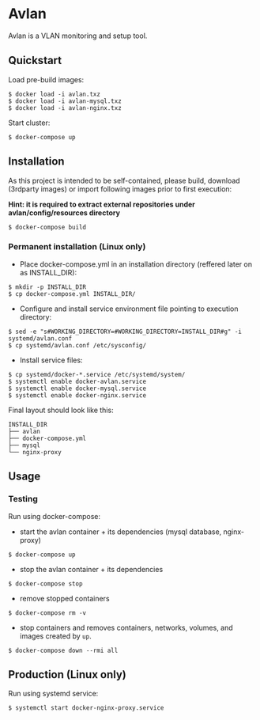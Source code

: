 # Avlan

Avlan is a VLAN monitoring and setup tool.

## Quickstart

Load pre-build images:
```console
$ docker load -i avlan.txz
$ docker load -i avlan-mysql.txz
$ docker load -i avlan-nginx.txz
```

Start cluster:
```console
$ docker-compose up
```

## Installation
As this project is intended to be self-contained, please build, download (3rdparty images) or import following images prior to first execution:

**Hint: it is required to extract external repositories under avlan/config/resources directory**

```console
$ docker-compose build
```

### Permanent installation (Linux only)
  - Place docker-compose.yml in an installation directory (reffered later on as INSTALL_DIR):
```console
$ mkdir -p INSTALL_DIR
$ cp docker-compose.yml INSTALL_DIR/
```
  - Configure and install service environment file pointing to execution directory:
```
$ sed -e "s#WORKING_DIRECTORY=#WORKING_DIRECTORY=INSTALL_DIR#g" -i systemd/avlan.conf
$ cp systemd/avlan.conf /etc/sysconfig/ 
```
  - Install service files: 
```console
$ cp systemd/docker-*.service /etc/systemd/system/
$ systemctl enable docker-avlan.service
$ systemctl enable docker-mysql.service
$ systemctl enable docker-nginx.service
```
Final layout should look like this:
```console
INSTALL_DIR
├── avlan
├── docker-compose.yml
├── mysql
└── nginx-proxy
```

## Usage

### Testing 
Run using docker-compose:

* start the avlan container + its dependencies (mysql database, nginx-proxy)
```console
$ docker-compose up
```

* stop the avlan container + its dependencies
```console
$ docker-compose stop
```

* remove stopped containers
```console
$ docker-compose rm -v
```

* stop containers and removes containers, networks, volumes, and images created by ```up```. 
```console
$ docker-compose down --rmi all
```

## Production (Linux only)
Run using systemd service:
```console
$ systemctl start docker-nginx-proxy.service
``` 
